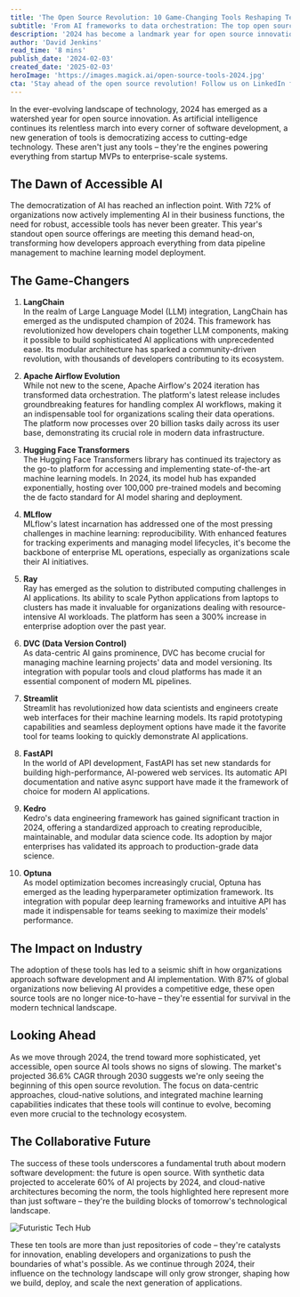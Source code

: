 ```yaml
---
title: 'The Open Source Revolution: 10 Game-Changing Tools Reshaping Tech in 2024'
subtitle: 'From AI frameworks to data orchestration: The top open source tools transforming tech in 2024'
description: '2024 has become a landmark year for open source innovation, with 10 groundbreaking tools reshaping the technology landscape. From LangChain's LLM integration to Optuna's hyperparameter optimization, these tools are democratizing AI development and transforming how organizations build and scale applications.'
author: 'David Jenkins'
read_time: '8 mins'
publish_date: '2024-02-03'
created_date: '2025-02-03'
heroImage: 'https://images.magick.ai/open-source-tools-2024.jpg'
cta: 'Stay ahead of the open source revolution! Follow us on LinkedIn for daily insights on emerging tech tools and trends that are reshaping the industry.'
---
```


In the ever-evolving landscape of technology, 2024 has emerged as a watershed year for open source innovation. As artificial intelligence continues its relentless march into every corner of software development, a new generation of tools is democratizing access to cutting-edge technology. These aren't just any tools – they're the engines powering everything from startup MVPs to enterprise-scale systems.

## The Dawn of Accessible AI

The democratization of AI has reached an inflection point. With 72% of organizations now actively implementing AI in their business functions, the need for robust, accessible tools has never been greater. This year's standout open source offerings are meeting this demand head-on, transforming how developers approach everything from data pipeline management to machine learning model deployment.

## The Game-Changers

1. **LangChain**  
   In the realm of Large Language Model (LLM) integration, LangChain has emerged as the undisputed champion of 2024. This framework has revolutionized how developers chain together LLM components, making it possible to build sophisticated AI applications with unprecedented ease. Its modular architecture has sparked a community-driven revolution, with thousands of developers contributing to its ecosystem.

2. **Apache Airflow Evolution**  
   While not new to the scene, Apache Airflow's 2024 iteration has transformed data orchestration. The platform's latest release includes groundbreaking features for handling complex AI workflows, making it an indispensable tool for organizations scaling their data operations. The platform now processes over 20 billion tasks daily across its user base, demonstrating its crucial role in modern data infrastructure.

3. **Hugging Face Transformers**  
   The Hugging Face Transformers library has continued its trajectory as the go-to platform for accessing and implementing state-of-the-art machine learning models. In 2024, its model hub has expanded exponentially, hosting over 100,000 pre-trained models and becoming the de facto standard for AI model sharing and deployment.

4. **MLflow**  
   MLflow's latest incarnation has addressed one of the most pressing challenges in machine learning: reproducibility. With enhanced features for tracking experiments and managing model lifecycles, it's become the backbone of enterprise ML operations, especially as organizations scale their AI initiatives.

5. **Ray**  
   Ray has emerged as the solution to distributed computing challenges in AI applications. Its ability to scale Python applications from laptops to clusters has made it invaluable for organizations dealing with resource-intensive AI workloads. The platform has seen a 300% increase in enterprise adoption over the past year.

6. **DVC (Data Version Control)**  
   As data-centric AI gains prominence, DVC has become crucial for managing machine learning projects' data and model versioning. Its integration with popular tools and cloud platforms has made it an essential component of modern ML pipelines.

7. **Streamlit**  
   Streamlit has revolutionized how data scientists and engineers create web interfaces for their machine learning models. Its rapid prototyping capabilities and seamless deployment options have made it the favorite tool for teams looking to quickly demonstrate AI applications.

8. **FastAPI**  
   In the world of API development, FastAPI has set new standards for building high-performance, AI-powered web services. Its automatic API documentation and native async support have made it the framework of choice for modern AI applications.

9. **Kedro**  
   Kedro's data engineering framework has gained significant traction in 2024, offering a standardized approach to creating reproducible, maintainable, and modular data science code. Its adoption by major enterprises has validated its approach to production-grade data science.

10. **Optuna**  
    As model optimization becomes increasingly crucial, Optuna has emerged as the leading hyperparameter optimization framework. Its integration with popular deep learning frameworks and intuitive API has made it indispensable for teams seeking to maximize their models' performance.

## The Impact on Industry

The adoption of these tools has led to a seismic shift in how organizations approach software development and AI implementation. With 87% of global organizations now believing AI provides a competitive edge, these open source tools are no longer nice-to-have – they're essential for survival in the modern technical landscape.

## Looking Ahead

As we move through 2024, the trend toward more sophisticated, yet accessible, open source AI tools shows no signs of slowing. The market's projected 36.6% CAGR through 2030 suggests we're only seeing the beginning of this open source revolution. The focus on data-centric approaches, cloud-native solutions, and integrated machine learning capabilities indicates that these tools will continue to evolve, becoming even more crucial to the technology ecosystem.

## The Collaborative Future

The success of these tools underscores a fundamental truth about modern software development: the future is open source. With synthetic data projected to accelerate 60% of AI projects by 2024, and cloud-native architectures becoming the norm, the tools highlighted here represent more than just software – they're the building blocks of tomorrow's technological landscape.

![Futuristic Tech Hub](https://i.magick.ai/PIXE/1738605809111_magick_img.webp)

These ten tools are more than just repositories of code – they're catalysts for innovation, enabling developers and organizations to push the boundaries of what's possible. As we continue through 2024, their influence on the technology landscape will only grow stronger, shaping how we build, deploy, and scale the next generation of applications.